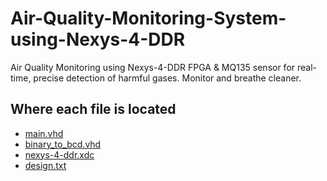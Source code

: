 # Air-Quality-Monitoring-System-using-Nexys-4-DDR
Air Quality Monitoring using Nexys-4-DDR FPGA &amp; MQ135 sensor for real-time, precise detection of harmful gases. Monitor and breathe cleaner.

## Where each file is located 
- [main.vhd]([https://github.com/your-username/your-repo-name/blob/main/path-to-main.vhd](https://github.com/athern27/Air-Quality-Monitoring-System-using-Nexys-4-DDR/blob/main/final_assignment_2/final_assignment_2.srcs/sources_1/new/main.vhd))
- [binary_to_bcd.vhd](https://github.com/athern27/Air-Quality-Monitoring-System-using-Nexys-4-DDR/blob/main/final_assignment_2/final_assignment_2.srcs/sources_1/new/binary_to_bcd.vhd)
- [nexys-4-ddr.xdc](https://github.com/athern27/Air-Quality-Monitoring-System-using-Nexys-4-DDR/blob/main/final_assignment_2/final_assignment_2.srcs/constrs_1/new/nexys-4-ddr.xdc)
- [design.txt](https://github.com/athern27/Air-Quality-Monitoring-System-using-Nexys-4-DDR/blob/main/final_assignment_2/final_assignment_2.srcs/sources_1/ip/xadc_wiz_0/design.txt)
